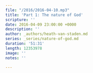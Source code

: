 ```yaml
---
file: "/2016/2016-04-10.mp3"
title: 'Part 1: The nature of God'
scripture: ''
date: 2016-04-09 23:00:00 +0000
description: ''
author: _authors/heath-van-staden.md
series: _series/nature-of-god.md
duration: '51:31'
length: 12353978
image: ''
notes: ''

---
```

